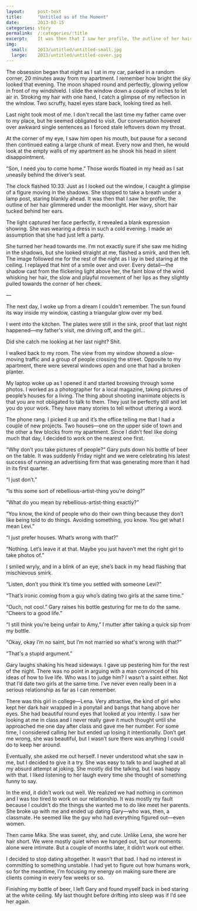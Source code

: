 ```yaml
---
layout:     post-text
title:      "Untitled as of the Moment"
date:       2013-03-15
categories: story
permalink:  /:categories/:title
excerpt:    It was then that I saw her profile, the outline of her hair glimmered under the moonlight.
img:
  small:    2013/untitled/untitled-small.jpg
  large:    2013/untitled/untitled-cover.jpg
---
```

The obsession began that night as I sat in my car, parked in a random corner, 20 minutes away from my apartment. I remember how bright the sky looked that evening. The moon shaped round and perfectly, glowing yellow in front of my windshield. I slide the window down a couple of inches to let air in. Stroking my hair with one hand, I catch a glimpse of my reflection in the window. Two scruffy, hazel eyes stare back, looking tired as hell.

Last night took most of me. I don't recall the last time my father came over to my place, but he seemed obligated to visit. Our conversation hovered over awkward single sentences as I forced stale leftovers down my throat.

At the corner of my eye, I saw him open his mouth, but pause for a second then continued eating a large chunk of meat. Every now and then, he would look at the empty walls of my apartment as he shook his head in silent disappointment.

“Son, I need you to come home.” Those words floated in my head as I sat uneasily behind the driver’s seat.

The clock flashed 10:33. Just as I looked out the window, I caught a glimpse of a figure moving in the shadows. She stopped to take a breath under a lamp post, staring blankly ahead. It was then that I saw her profile, the outline of her hair glimmered under the moonlight. Her wavy, short hair tucked behind her ears.

The light captured her face perfectly, it revealed a blank expression showing. She was wearing a dress in such a cold evening. I made an assumption that she had just left a party.

She turned her head towards me. I’m not exactly sure if she saw me hiding in the shadows, but she looked straight at me, flashed a smirk, and then left. The image followed me for the rest of the night as I lay in bed staring at the ceiling. I replayed that hint of a smile over and over. Every detail&mdash;the shadow cast from the flickering light above her, the faint blow of the wind whisking her hair, the slow and playful movement of her lips as they slightly pulled towards the corner of her cheek.

&mdash;

The next day, I woke up from a dream I couldn't remember. The sun found its way inside my window, casting a triangular glow over my bed.

I went into the kitchen. The plates were still in the sink, proof that last night happened&mdash;my father's visit, me driving off, and the girl...

Did she catch me looking at her last night? Shit.

I walked back to my room. The view from my window showed a slow-moving traffic and a group of people crossing the street. Opposite to my apartment, there were several windows open and one that had a broken planter.

My laptop woke up as I opened it and started browsing through some photos. I worked as a photographer for a local magazine, taking pictures of people’s houses for a living. The thing about shooting inanimate objects is that you are not obligated to talk to them. They just lie perfectly still and let you do your work. They have many stories to tell without uttering a word.

The phone rang. I picked it up and it’s the office telling me that I had a couple of new projects. Two houses&mdash;one on the upper side of town and the other a few blocks from my apartment. Since I didn’t feel like doing much that day, I decided to work on the nearest one first.

“Why don’t you take pictures of people?” Gary puts down his bottle of beer on the table. It was suddenly Friday night and we were celebrating his latest success of running an advertising firm that was generating more than it had in its first quarter.

“I just don’t.”

“Is this some sort of rebellious-artist-thing you’re doing?”

“What do you mean by rebellious-artist-thing exactly?”

“You know, the kind of people who do their own thing because they don’t like being told to do things. Avoiding something, you know. You get what I mean Levi.”

“I just prefer houses. What’s wrong with that?”

“Nothing. Let’s leave it at that. Maybe you just haven’t met the right girl to take photos of.”

I smiled wryly, and in a blink of an eye, she’s back in my head flashing that mischievous smirk.

“Listen, don’t you think it’s time you settled with someone Levi?”

“That’s ironic coming from a guy who’s dating two girls at the same time.”

“Ouch, not cool.” Gary raises his bottle gesturing for me to do the same. “Cheers to a good life.”

“I still think you’re being unfair to Amy,” I mutter after taking a quick sip from my bottle.

“Okay, okay I’m no saint, but I’m not married so what's wrong with that?”

“That's a stupid argument.”

Gary laughs shaking his head sideways. I gave up pestering him for the rest of the night. There was no point in arguing with a man convinced of his ideas of how to live life. Who was I to judge him? I wasn’t a saint either. Not that I’d date two girls at the same time. I’ve never even really been in a serious relationship as far as I can remember.

There was this girl in college&mdash;Lena. Very attractive, the kind of girl who kept her dark hair wrapped in a ponytail and bangs that hang above her eyes. She had beautiful round eyes that looked at you intently. I saw her looking at me in class and I never really gave it much thought until she approached me one day after class and gave me her number. For some time, I considered calling her but ended up losing it intentionally. Don’t get me wrong, she was beautiful, but I wasn’t sure there was anything I could do to keep her around.

Eventually, she asked me out herself. I never understood what she saw in me, but I decided to give it a try. She was easy to talk to and laughed at all my absurd attempt at joking. She mostly did the talking, but I was happy with that. I liked listening to her laugh every time she thought of something funny to say.

In the end, it didn’t work out well. We realized we had nothing in common and I was too tired to work on our relationship. It was mostly my fault because I couldn’t do the things she wanted me to do like meet her parents. She broke up with me and ended up dating Gary&mdash;who was, then, a classmate. He seemed like the guy who had everything figured out&mdash;even women.

Then came Mika. She was sweet, shy, and cute. Unlike Lena, she wore her hair short. We were mostly quiet when we hanged out, but our moments alone were intimate. But a couple of months later, it didn’t work out either.

I decided to stop dating altogether. It wasn’t that bad. I had no interest in committing to something unstable. I had yet to figure out how humans work, so for the meantime, I’m focusing my energy on making sure there are clients coming in every few weeks or so.

Finishing my bottle of beer, I left Gary and found myself back in bed staring at the white ceiling. My last thought before drifting into sleep was if I’d see her again.
